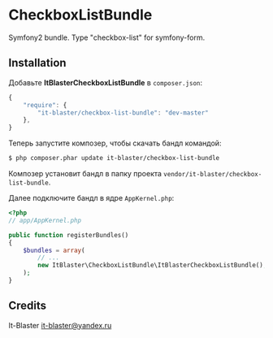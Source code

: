 CheckboxListBundle
====================

Symfony2 bundle. Type "checkbox-list" for symfony-form.

Installation
------------

Добавьте <b>ItBlasterCheckboxListBundle</b> в `composer.json`:

```js
{
    "require": {
        "it-blaster/checkbox-list-bundle": "dev-master"
	},
}
```

Теперь запустите композер, чтобы скачать бандл командой:

``` bash
$ php composer.phar update it-blaster/checkbox-list-bundle
```

Композер установит бандл в папку проекта `vendor/it-blaster/checkbox-list-bundle`.

Далее подключите бандл в ядре `AppKernel.php`:

``` php
<?php
// app/AppKernel.php

public function registerBundles()
{
    $bundles = array(
        // ...
        new ItBlaster\CheckboxListBundle\ItBlasterCheckboxListBundle(),
    );
}
```

Credits
-------

It-Blaster <it-blaster@yandex.ru>